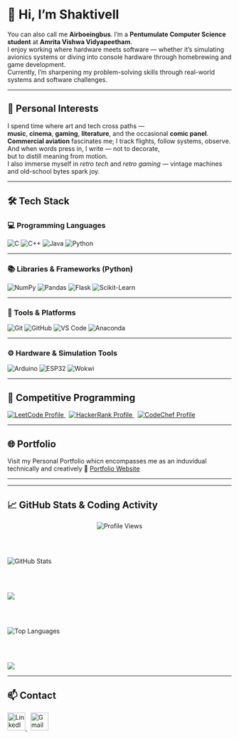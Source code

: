 # 👋 Hi, I’m Shaktivell

You can also call me **Airboeingbus**. I’m a **Pentumulate Computer Science student** at **Amrita Vishwa Vidyapeetham**.  
I enjoy working where hardware meets software — whether it’s simulating avionics systems or diving into console hardware through homebrewing and game development.  
Currently, I’m sharpening my problem-solving skills through real-world systems and software challenges.

---

## 🎯 Personal Interests

I spend time where art and tech cross paths —  
**music**, **cinema**, **gaming**, **literature**, and the occasional **comic panel**.  
**Commercial aviation** fascinates me; I track flights, follow systems, observe.  
And when words press in, I write — not to decorate,  
but to distill meaning from motion.  
I also immerse myself in *retro tech* and *retro gaming* — vintage machines and old-school bytes spark joy.

---

## 🛠️ Tech Stack

### 💻 Programming Languages  
![C](https://img.shields.io/badge/C-00599C?style=for-the-badge&logo=c&logoColor=white)
![C++](https://img.shields.io/badge/C++-004482?style=for-the-badge&logo=c%2B%2B&logoColor=white)
![Java](https://img.shields.io/badge/Java-ED8B00?style=for-the-badge&logo=openjdk&logoColor=white)
![Python](https://img.shields.io/badge/Python-3776AB?style=for-the-badge&logo=python&logoColor=white)

---

### 📚 Libraries & Frameworks (Python)  
![NumPy](https://img.shields.io/badge/Numpy-013243?style=for-the-badge&logo=numpy&logoColor=white)
![Pandas](https://img.shields.io/badge/Pandas-150458?style=for-the-badge&logo=pandas&logoColor=white)
![Flask](https://img.shields.io/badge/Flask-000000?style=for-the-badge&logo=flask&logoColor=white)
![Scikit-Learn](https://img.shields.io/badge/Scikit--Learn-F7931E?style=for-the-badge&logo=scikit-learn&logoColor=white)

---

### 🧰 Tools & Platforms  
![Git](https://img.shields.io/badge/Git-F05032?style=for-the-badge&logo=git&logoColor=white)
![GitHub](https://img.shields.io/badge/GitHub-181717?style=for-the-badge&logo=github&logoColor=white)
![VS Code](https://img.shields.io/badge/VS--Code-007ACC?style=for-the-badge&logo=visual-studio-code&logoColor=white)
![Anaconda](https://img.shields.io/badge/Anaconda-44A833?style=for-the-badge&logo=anaconda&logoColor=white)

---

### ⚙️ Hardware & Simulation Tools  
![Arduino](https://img.shields.io/badge/Arduino-00979D?style=for-the-badge&logo=arduino&logoColor=white)
![ESP32](https://img.shields.io/badge/ESP32-000000?style=for-the-badge&logo=espressif&logoColor=white)
![Wokwi](https://img.shields.io/badge/Wokwi-2E8B57?style=for-the-badge&logo=github&logoColor=white)

---

## 🧮 Competitive Programming

<a href="https://leetcode.com/u/spshaktivellsunder/" target="_blank">
  <img src="https://img.shields.io/badge/LeetCode-FFA116?style=for-the-badge&logo=leetcode&logoColor=black" alt="LeetCode Profile" />
</a>
&nbsp;
<a href="https://www.hackerrank.com/profile/spshaktivellsun" target="_blank">
  <img src="https://img.shields.io/badge/HackerRank-2EC866?style=for-the-badge&logo=HackerRank&logoColor=white" alt="HackerRank Profile" />
</a>
&nbsp;
<a href="https://www.codechef.com/users/shakti_004" target="_blank">
  <img src="https://img.shields.io/badge/CodeChef-5B4638?style=for-the-badge&logo=codechef&logoColor=white" alt="CodeChef Profile" />
</a>

---

## 🌐 Portfolio

Visit my Personal Portfolio whicn encompasses me as an induvidual technically and creatively
🔗 [Portfolio Website](https://airboeingbus.github.io/retro-portfolio/)

---
---

## 📈 GitHub Stats & Coding Activity

<p align="center">
  
  <!-- Profile View Counter -->
  <img src="https://komarev.com/ghpvc/?username=airboeingbus&label=Profile+Views&color=green" alt="Profile Views" />

  <br><br>

  <!-- GitHub Stats Card -->
  <img src="https://github-readme-stats.vercel.app/api?username=airboeingbus&show_icons=true&theme=radical" alt="GitHub Stats" />

  <br><br>

  <!-- GitHub Streak Stats -->
  <img src="https://streak-stats.demolab.com/?user=airboeingbus&theme=radical&date_format=M%20j%5B%2C%20Y%5D"/>

  <br><br>

  <!-- Top Languages Card -->
  <img src="https://github-readme-stats.vercel.app/api/top-langs/?username=airboeingbus&layout=compact&theme=radical" alt="Top Languages" />

  <br><br>

  <!-- Wakatime Stats -->
  <img src="https://github-readme-stats.vercel.app/api/wakatime?username=Airboeingbus&theme=radical" />

</p>

---

## 📫 Contact  

<a href="https://www.linkedin.com/in/s-p-shaktivell-sunder/" target="_blank">
  <img src="https://img.icons8.com/color/48/linkedin.png" width="40" height="40" alt="LinkedIn"/>
</a>
&nbsp;
<a href="mailto:spshaktivellsunder@gmail.com" target="_blank">
  <img src="https://img.icons8.com/color/48/gmail-new.png" width="40" height="40" alt="Gmail"/>
</a>
